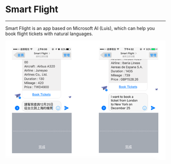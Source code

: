 # Smart Flight
---
Smart Flight is an app based on Microsoft AI (Luis), which can help you book flight tickets with natural languages.

![demo](img/demo.png)
